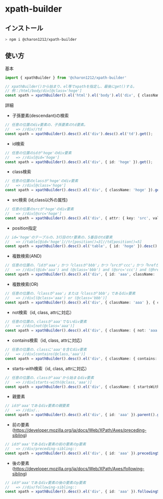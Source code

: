 # xpath-builder

## インストール

```bash
> npm i @charon1212/xpath-builder
```

## 使い方

基本

```typescript
import { xpathBuilder } from '@charon1212/xpath-builder'

// xpathBuilder()から始まり、el等でxpathを指定し、最後にget()する。
// 例：/html/body/div[@class='hoge']
const xpath = xpathBuilder().el('html').el('body').el('div', { className: 'hoge' }).get();
```

詳細

- 子孫要素(descendant)の検索

```typescript
// 任意の位置のdiv要素の、子孫要素のtd要素。
//   => //div//td
const xpath = xpathBuilder().desc().el('div').desc().el('td').get();
```

- id検索

```typescript
// 任意の位置のidが'hoge'のdiv要素
//   => //div[@id='hoge']
const xpath = xpathBuilder().desc().el('div', { id: 'hoge' }).get();
```

- class検索

```typescript
// 任意の位置のclassが'hoge'のdiv要素
//   => //div[@class='hoge']
const xpath = xpathBuilder().desc().el('div', { className: 'hoge' }).get();
```

- src検索 (id,class以外の属性)

```typescript
// 任意の位置のsrcが'hoge'のdiv要素
//   => //div[@src='hoge']
const xpath = xpathBuilder().desc().el('div', { attr: { key: 'src', value: 'hoge' } }).get();
```

- position指定

```typescript
// id='hoge'のテーブルの、3行目のtr要素の、5番目のtd要素
//   => //table[@id='hoge']//tr[position()=3]//td[position()=5]
const xpath = xpathBuilder().desc().el('table', { id: 'hoge' }).desc().el('tr', { position: 3 }).desc().el('td', { position: 5 }).get();
```

- 複数検索(AND)

```typescript
// 任意の位置の、「idが'aaa'」かつ「classが'bbb'」かつ「srcが'ccc'」かつ「hrefが'ddd'」であるdiv要素
//   => //div[(@id='aaa') and (@class='bbb') and (@src='ccc') and (@href='ddd')]
const xpath = xpathBuilder().desc().el('div', { id: 'aaa', className: 'bbb', attr: [{ key: 'src', value: 'ccc' }, { key: 'href', value: 'ddd' }] }).get();
```

- 複数検索(OR)

```typescript
// 任意の位置の、「classが'aaa'」または「classが'bbb'」であるdiv要素
//   => //div[(@class='aaa') or (@class='bbb')]
const xpath = xpathBuilder().desc().el('div', { className: 'aaa' }, { className: 'bbb' }).get();
```

- not検索（id, class, attrに対応）

```typescript
// 任意の位置の、classが'aaa'でないdiv要素
//   => //div[not(@class='aaa')]
const xpath = xpathBuilder().desc().el('div', { className: { not: 'aaa' } }).get();
```

- contains検索（id, class, attrに対応）

```typescript
// 任意の位置の、classに'aaa'を含むdiv要素
//   => //div[contains(@class,'aaa')]
const xpath = xpathBuilder().desc().el('div', { className: { contains: 'aaa' } }).get();
```

- starts-with検索（id, class, attrに対応）

```typescript
// 任意の位置の、classが'aaa'から始まるdiv要素
//   => //div[starts-with(@class,'aaa')]
const xpath = xpathBuilder().desc().el('div', { className: { startsWith: 'aaa' } }).get();
```

- 親要素

```typescript
// idが'aaa'であるdiv要素の親要素
//   => //div/..
const xpath = xpathBuilder().desc().el('div', { id: 'aaa' }).parent().get();
```

- 前の要素(<https://developer.mozilla.org/ja/docs/Web/XPath/Axes/preceding-sibling>)

```typescript
// idが'aaa'であるdiv要素の前の要素のp要素
//   => //div/preceding-sibling::
const xpath = xpathBuilder().desc().el('div', { id: 'aaa' }).precedingSibling().el('p').get();
```

- 後の要素(<https://developer.mozilla.org/ja/docs/Web/XPath/Axes/following-sibling>)

```typescript
// idが'aaa'であるdiv要素の後の要素のp要素
//   => //div/following-sibling::
const xpath = xpathBuilder().desc().el('div', { id: 'aaa' }).followingSibling().el('p').get();
```

